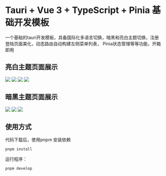 # Tauri + Vue 3 + TypeScript + Pinia 基础开发模板

一个基础的tauri开发模板，具备国际化多语言切换，暗黑和亮白主题切换，注册登陆页面美化，动态路由自动构建左侧菜单列表，
Pinia状态管理等等功能，开箱即用

## 亮白主题页面展示
![](https://cdn.staticaly.com/gh/1024huijia/QingChunMeizi@master/image.wdxftpygwb4.webp)
![](https://cdn.staticaly.com/gh/1024huijia/QingChunMeizi@master/image.7irr7w7zyk80.webp)
![](https://cdn.staticaly.com/gh/1024huijia/QingChunMeizi@master/image.1djowvtnpsao.webp)
![](https://cdn.staticaly.com/gh/1024huijia/QingChunMeizi@master/image.6bszgmhjmas0.webp)


## 暗黑主题页面展示
![](https://cdn.staticaly.com/gh/1024huijia/QingChunMeizi@master/image.78q3ir5wt3c0.webp)
![](https://cdn.staticaly.com/gh/1024huijia/QingChunMeizi@master/image.60t27fhzd0s0.webp)
![](https://cdn.staticaly.com/gh/1024huijia/QingChunMeizi@master/image.2lxyjue1vi80.webp)


## 使用方式
代码下载后，使用pnpm 安装依赖
```
pnpm install
```

运行程序：
```
pnpm develop
```